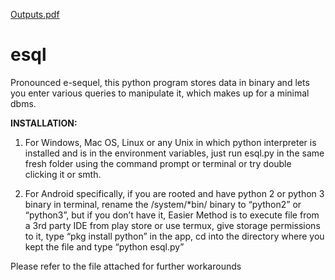 [Outputs.pdf](https://github.com/silverstone-git/esql/files/6415021/Outputs.pdf)
# esql
Pronounced e-sequel, this python program stores data in binary and lets you enter various queries to manipulate it, which makes up for a minimal dbms.

<b>INSTALLATION:</b>

1. For Windows, Mac OS, Linux or any Unix in which python interpreter is installed and is in the environment variables, just run esql.py in the same fresh folder using the command prompt or terminal or try double clicking it or smth.

2. For Android specifically, if you are rooted and have python 2 or python 3 binary in terminal, rename the /system/*bin/ binary to “python2” or “python3”, but if you don’t have it,
Easier Method is to execute file from a 3rd party IDE from play store or use termux, give storage permissions to it, type “pkg install python” in the app, cd into the directory where you kept the file and type “python esql.py” 

Please refer to the file attached for further workarounds

